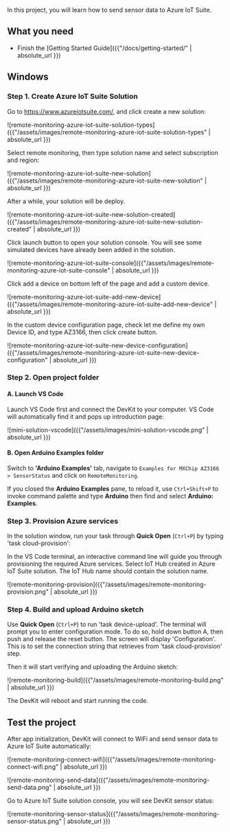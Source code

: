 In this project, you will learn how to send sensor data to Azure IoT Suite.

## What you need

* Finish the [Getting Started Guide]({{"/docs/getting-started/" | absolute_url }})

## Windows

### Step 1. Create Azure IoT Suite Solution

Go to https://www.azureiotsuite.com/, and click create a new solution:

![remote-monitoring-azure-iot-suite-solution-types]({{"/assets/images/remote-monitoring-azure-iot-suite-solution-types" | absolute_url }})

Select remote monitoring, then type solution name and select subscription and region:

![remote-monitoring-azure-iot-suite-new-solution]({{"/assets/images/remote-monitoring-azure-iot-suite-new-solution" | absolute_url }})

After a while, your solution will be deploy.

![remote-monitoring-azure-iot-suite-new-solution-created]({{"/assets/images/remote-monitoring-azure-iot-suite-new-solution-created" | absolute_url }})

Click launch button to open your solution console. You will see some simulated devices have already been added in the solution.

![remote-monitoring-azure-iot-suite-console]({{"/assets/images/remote-monitoring-azure-iot-suite-console" | absolute_url }})

Click add a device on bottom left of the page and add a custom device.

![remote-monitoring-azure-iot-suite-add-new-device]({{"/assets/images/remote-monitoring-azure-iot-suite-add-new-device" | absolute_url }})

In the custom device configuration page, check let me define my own Device ID, and type AZ3166, then click create button.

![remote-monitoring-azure-iot-suite-new-device-configuration]({{"/assets/images/remote-monitoring-azure-iot-suite-new-device-configuration" | absolute_url }})

### Step 2. Open project folder

#### A. Launch VS Code

Launch VS Code first and connect the DevKit to your computer. VS Code will automatically find it and pops up introduction page:

![mini-solution-vscode]({{"/assets/images/mini-solution-vscode.png" | absolute_url }})

#### B. Open Arduino Examples folder

Switch to **'Arduino Examples'** tab, navigate to `Examples for MXChip AZ3166 > SensorStatus` and click on `RemoteMonitoring`.

If you closed the **Arduino Examples** pane, to reload it, use `Ctrl+Shift+P` to invoke command palette and type **Arduino** then find and select **Arduino: Examples**.

### Step 3. Provision Azure services

In the solution window, run your task through **Quick Open** (`Ctrl+P`) by typing 'task cloud-provision':

In the VS Code terminal, an interactive command line will guide you through provisioning the required Azure services. Select IoT Hub created in Azure IoT Suite solution. The IoT Hub name should contain the solution name.

![remote-monitoring-provision]({{"/assets/images/remote-monitoring-provision.png" | absolute_url }})

### Step 4. Build and upload Arduino sketch

Use **Quick Open** (`Ctrl+P`) to run 'task device-upload'. The terminal will prompt you to enter configuration mode. To do so, hold down button A, then push and release the reset button. The screen will display 'Configuration'. This is to set the connection string that retrieves from 'task cloud-provision' step.

Then it will start verifying and uploading the Arduino sketch:

![remote-monitoring-build]({{"/assets/images/remote-monitoring-build.png" | absolute_url }})

The DevKit will reboot and start running the code.

## Test the project

After app initialization, DevKit will connect to WiFi and send sensor data to Azure IoT Suite automatically:

![remote-monitoring-connect-wifi]({{"/assets/images/remote-monitoring-connect-wifi.png" | absolute_url }})

![remote-monitoring-send-data]({{"/assets/images/remote-monitoring-send-data.png" | absolute_url }})

Go to Azure IoT Suite solution console, you will see DevKit sensor status:

![remote-monitoring-sensor-status]({{"/assets/images/remote-monitoring-sensor-status.png" | absolute_url }})